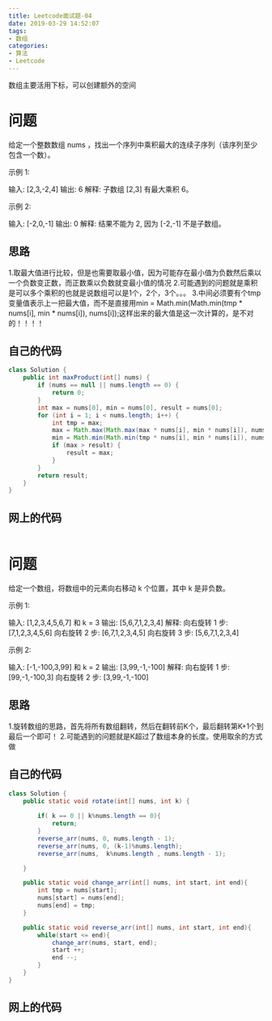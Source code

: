 ```yaml
---
title: Leetcode面试题-04
date: 2019-03-29 14:52:07
tags: 
- 数组
categories: 
- 算法
- Leetcode
---
```


数组主要活用下标，可以创建额外的空间
<!-- more -->

<!-- 面试题 -->

# 问题

给定一个整数数组 nums ，找出一个序列中乘积最大的连续子序列（该序列至少包含一个数）。

示例 1:

输入: [2,3,-2,4]
输出: 6
解释: 子数组 [2,3] 有最大乘积 6。

示例 2:

输入: [-2,0,-1]
输出: 0
解释: 结果不能为 2, 因为 [-2,-1] 不是子数组。



## 思路

1.取最大值进行比较，但是也需要取最小值，因为可能存在最小值为负数然后乘以一个负数变正数，而正数乘以负数就变最小值的情况
2.可能遇到的问题就是乘积是可以多个乘积的也就是说数组可以是1个，2个，3个。。。
3.中间必须要有个tmp变量值表示上一把最大值，而不是直接用min = Math.min(Math.min(tmp * nums[i], min * nums[i]), nums[i]);这样出来的最大值是这一次计算的，是不对的！！！！


## 自己的代码

```java
class Solution {
    public int maxProduct(int[] nums) {
        if (nums == null || nums.length == 0) {
            return 0;
        }
        int max = nums[0], min = nums[0], result = nums[0];
        for (int i = 1; i < nums.length; i++) {
            int tmp = max;
            max = Math.max(Math.max(max * nums[i], min * nums[i]), nums[i]);
            min = Math.min(Math.min(tmp * nums[i], min * nums[i]), nums[i]);
            if (max > result) {
                result = max;
            }
        }
        return result;
    }
}
```

## 网上的代码

```java
```








<!-- 面试题 -->

# 问题

给定一个数组，将数组中的元素向右移动 k 个位置，其中 k 是非负数。

示例 1:

输入: [1,2,3,4,5,6,7] 和 k = 3
输出: [5,6,7,1,2,3,4]
解释:
向右旋转 1 步: [7,1,2,3,4,5,6]
向右旋转 2 步: [6,7,1,2,3,4,5]
向右旋转 3 步: [5,6,7,1,2,3,4]

示例 2:

输入: [-1,-100,3,99] 和 k = 2
输出: [3,99,-1,-100]
解释: 
向右旋转 1 步: [99,-1,-100,3]
向右旋转 2 步: [3,99,-1,-100]


## 思路

1.旋转数组的思路，首先将所有数组翻转，然后在翻转前K个，最后翻转第K+1个到最后一个即可！
2.可能遇到的问题就是K超过了数组本身的长度。使用取余的方式做


## 自己的代码

```java
class Solution {
    public static void rotate(int[] nums, int k) {
        
        if( k == 0 || k%nums.length == 0){
            return;
        }
        reverse_arr(nums, 0, nums.length - 1);
        reverse_arr(nums, 0, (k-1)%nums.length);
        reverse_arr(nums,  k%nums.length , nums.length - 1);

    }

    public static void change_arr(int[] nums, int start, int end){
        int tmp = nums[start];
        nums[start] = nums[end];
        nums[end] = tmp;
    }

    public static void reverse_arr(int[] nums, int start, int end){
        while(start <= end){
            change_arr(nums, start, end);
            start ++;
            end --;
        }
    }
}
```

## 网上的代码

```java
```







